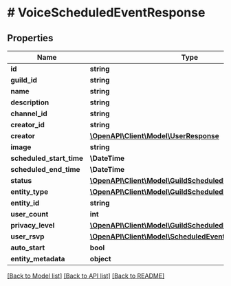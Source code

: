 # # VoiceScheduledEventResponse

## Properties

Name | Type | Description | Notes
------------ | ------------- | ------------- | -------------
**id** | **string** |  |
**guild_id** | **string** |  |
**name** | **string** |  |
**description** | **string** |  | [optional]
**channel_id** | **string** |  | [optional]
**creator_id** | **string** |  | [optional]
**creator** | [**\OpenAPI\Client\Model\UserResponse**](UserResponse.md) |  | [optional]
**image** | **string** |  | [optional]
**scheduled_start_time** | **\DateTime** |  |
**scheduled_end_time** | **\DateTime** |  | [optional]
**status** | [**\OpenAPI\Client\Model\GuildScheduledEventStatuses**](GuildScheduledEventStatuses.md) |  |
**entity_type** | [**\OpenAPI\Client\Model\GuildScheduledEventEntityTypes**](GuildScheduledEventEntityTypes.md) |  |
**entity_id** | **string** |  | [optional]
**user_count** | **int** |  | [optional]
**privacy_level** | [**\OpenAPI\Client\Model\GuildScheduledEventPrivacyLevels**](GuildScheduledEventPrivacyLevels.md) |  |
**user_rsvp** | [**\OpenAPI\Client\Model\ScheduledEventUserResponse**](ScheduledEventUserResponse.md) |  | [optional]
**auto_start** | **bool** |  |
**entity_metadata** | **object** |  | [optional]

[[Back to Model list]](../../README.md#models) [[Back to API list]](../../README.md#endpoints) [[Back to README]](../../README.md)
